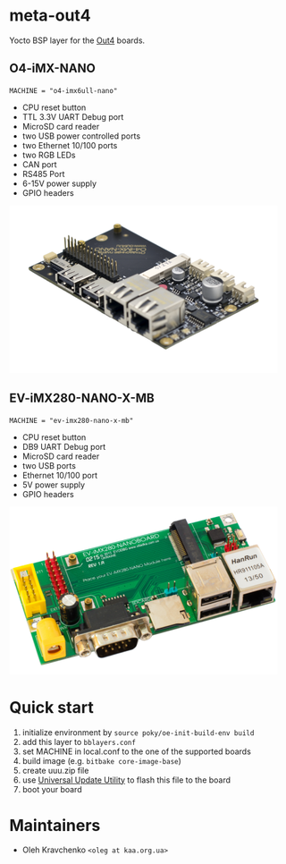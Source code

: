 # meta-out4

Yocto BSP layer for the [Out4](https://www.out4.ru/) boards.

## O4-iMX-NANO

`MACHINE = "o4-imx6ull-nano"`

- CPU reset button
- TTL 3.3V UART Debug port
- MicroSD card reader
- two USB power controlled ports
- two Ethernet 10/100 ports
- two RGB LEDs
- CAN port
- RS485 Port
- 6-15V power supply
- GPIO headers

![1]

## EV-iMX280-NANO-X-MB

`MACHINE = "ev-imx280-nano-x-mb"`

- CPU reset button
- DB9 UART Debug port
- MicroSD card reader
- two USB ports
- Ethernet 10/100 port
- 5V power supply
- GPIO headers

![2]

# Quick start

1. initialize environment by `source poky/oe-init-build-env build`
2. add this layer to `bblayers.conf`
3. set MACHINE in local.conf to the one of the supported boards
4. build image (e.g. `bitbake core-image-base`)
5. create uuu.zip file
6. use [Universal Update Utility][5] to flash this file to the board
7. boot your board

# Maintainers

- Oleh Kravchenko `<oleg at kaa.org.ua>`

[1]: img/O4-iMX-NANO.png
[2]: img/EV-iMX280-NANO-X-MB.png
[3]: http://evodbg.net/products/mx28-eval-kits/14-ev-imx280-nano-x-mb.html
[4]: https://out4.ru/products/board/18-o4-imx-nano.html
[5]: https://github.com/NXPmicro/mfgtools "uuu (Universal Update Utility)"
[6]: doc/ev-imx280-nano-x-mb/uuu.auto
[7]: doc/o4-imx6ull-nano/uuu.auto
